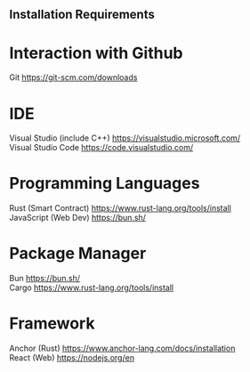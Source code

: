 ## Installation Requirements

# Interaction with Github
Git                             https://git-scm.com/downloads

# IDE
Visual Studio (include C++)     https://visualstudio.microsoft.com/  
Visual Studio Code              https://code.visualstudio.com/

# Programming Languages
Rust (Smart Contract)           https://www.rust-lang.org/tools/install  
JavaScript (Web Dev)            https://bun.sh/

# Package Manager
Bun                             https://bun.sh/  
Cargo                           https://www.rust-lang.org/tools/install     

# Framework
Anchor (Rust)                   https://www.anchor-lang.com/docs/installation  
React (Web)                     https://nodejs.org/en
